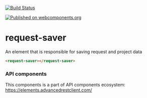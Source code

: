 [![Build Status](https://travis-ci.org/advanced-rest-client/api-url-data-model.svg?branch=stage)](https://travis-ci.org/advanced-rest-client/request-saver)

[![Published on webcomponents.org](https://img.shields.io/badge/webcomponents.org-published-blue.svg)](https://www.webcomponents.org/element/advanced-rest-client/request-saver)

# request-saver

An element that is responsible for saving request and project data

```html
<request-saver></request-saver>
```

### API components

This components is a part of API components ecosystem: https://elements.advancedrestclient.com/
